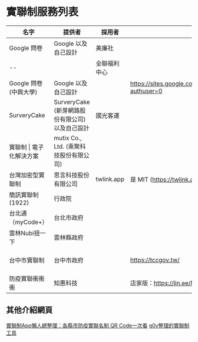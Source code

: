 # 實聯制服務列表

名字                  | 提供者                                      | 採用者     | 服務連結    | 是否開放程式碼
---------------------|--------------------------------------------|-----------|-----------|---
Google 問卷           | Google 以及自己設計                          | 美廉社     |           |     
--                     |                                          | 全聯福利中心 |           |     
Google 問卷 (中興大學) | Google 以及自己設計                          |            | https://sites.google.com/email.nchu.edu.tw/slimz/%E9%A6%96%E9%A0%81?authuser=0           | 是
SurveryCake           | SurveryCake (新芽網路股份有限公司) 以及自己設計 | 國光客運    |            |            
實聯制 \| 電子化解決方案 | mutix Co., Ltd. (乘聚科技股份有限公司)         |            |
台灣加密型實聯制        | 思言科技股份有限公司                           | twlink.app | 是 MIT (https://twlink.app/contributes)
簡訊實聯制 (1922)      | 行政院                                       |            |
台北通（myCode+）      | 台北市政府                                   |            |
雲林Nubi扭一下         | 雲林縣政府                                   |            |
台中市實聯制           | 台中市政府                                   |            | https://tccgov.tw/ | 是 https://github.com/mirror520/tiwengo   https://github.com/mirror520/tiwenpass     
防疫實聯衝衝衝           | 知惠科技                                  |            | 店家版：https://lin.ee/N1DLxwm 民眾版：https://lin.ee/w7kkkOX


## 其他介紹網頁
[實聯制App懶人總整理：各縣市防疫實聯名制 QR Code一次看](https://mrmad.com.tw/real-name-system-app)
[g0v整理的實聯制工具](https://g0v.hackmd.io/@yitzu/covid-19?type=view#%E5%AF%A6%E8%81%AF%E5%88%B6%E5%B7%A5%E5%85%B7-%F0%9F%93%95Contact-Tracing-Tools)

